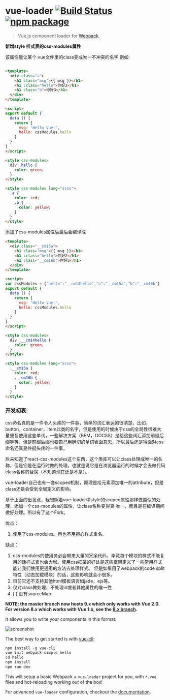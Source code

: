 # vue-loader [![Build Status](https://circleci.com/gh/vuejs/vue-loader/tree/master.svg?style=shield)](https://circleci.com/gh/vuejs/vue-loader/tree/master) [![npm package](https://img.shields.io/npm/v/vue-loader.svg?maxAge=2592000)](https://www.npmjs.com/package/vue-loader)

> Vue.js component loader for [Webpack](http://webpack.github.io).

**新增style 样式表的css-modules属性**

该属性能让某个.vue文件里的class变成唯一不冲突的名字
例如:

``` html

<template>
  <div class="a">
    <h1 class="msg">{{ msg }}</h1>
    <h1 :class="hello">你好2</h1>
    <h1 class="b">你好3</h1>
  </div>
</template>

<script>
export default {
  data () {
    return {
      msg: 'Hello Vue!',
      hello: cssModules.hello
    }
  }
}
</script>

<style css-modules>
  div .hello {
    color: green;
  }
</style>

<style css-modules lang="scss">
  .a {
    color: red;
    .b {
      color: yellow;
    }
  }
</style>


```

添加了css-modules属性后最后会编译成

``` html
<template>
  <div class="__cm15a">
    <h1 class="msg">{{ msg }}</h1>
    <h1 :class="hello">你好2</h1>
    <h1 class="__cm16b">你好3</h1>
  </div>
</template>

<script>
var cssModules = {"hello":"__cm14hello","a":"__cm15a","b":"__cm16b"}
export default {
  data () {
    return {
      msg: 'Hello Vue!',
      hello: cssModules.hello
    }
  }
}
</script>

<style css-modules>
  div .__cm14hello {
    color: green;
  }
</style>

<style css-modules lang="scss">
  .__cm15a {
    color: red;
    .__cm16b {
      color: yellow;
    }
  }
</style>

```

### 开发初衷:

css命名真的是一件令人头疼的一件事，简单的词汇表达的很清楚，比如，button，container，item此类的名字，但是使用的时候由于css的全局性很难大量重复使用这些单词，一些解决方案（BEM，OOCSS）是给这些词汇添加前缀后缀等等，但是前缀后缀也要自己用确切的单词表面意思，所以最后还是得面对css命名还真是件挺头疼的一件事。

后来知道了react-css-modules这个东西，这个类库可以让class处理成唯一的名称，但是它是在运行时做的处理，也就是说它是在浏览器运行的时候才会去做代码class名称的替换（不知道现在还是不是）。

vue-loader自己也有一套scoped机制，原理是给元素添加唯一的attribute，但是class还是会受到全局定义的影响。

基于上面的出发点，我想照着vue-loader中style的scoped属性那样做类似的处理，添加一个css-modules的属性，让class名称变得真·唯一，而且是在编译期间做好处理。所以有了这个Fork。

优点：

1.	使用了css-modules。再也不用担心样式重名。

缺点：

1.	 css-modules的使用务必会带来大量的冗余代码，毕竟每个模块的样式不能复用的话样式表也会大增。使用css框架的好处是这些框架定义了一些常用样式能让我们使用更通用的方法去处理样式。 但是如果用了webpack的code split特性（动态加载模块）的话，这些影响就会小很多。
2.	目前它还不支持其他html模板语言如jade，ejs等。
3. 仅对class做处理，不处理id或者其他属性的唯一性
4. [ ] 没有sourceMap

**NOTE: the master branch now hosts 9.x which only works with Vue 2.0. For version 8.x which works with Vue 1.x, see the [8.x branch](https://github.com/vuejs/vue-loader/tree/8.x).**

It allows you to write your components in this format:

![screenshot](http://blog.evanyou.me/images/vue-component.png)

The best way to get started is with [vue-cli](https://github.com/vuejs/vue-cli):

``` js
npm install -g vue-cli
vue init webpack-simple hello
cd hello
npm install
npm run dev
```

This will setup a basic Webpack + `vue-loader` project for you, with `*.vue` files and hot-reloading working out of the box!

For advanced `vue-loader` configuration, checkout the [documentation](http://vuejs.github.io/vue-loader/).


